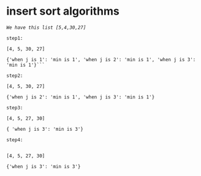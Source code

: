 # insert sort algorithms

*`We have this list [5,4,30,27]`*

```
step1:

[4, 5, 30, 27]

{'when j is 1': 'min is 1', 'when j is 2': 'min is 1', 'when j is 3': 'min is 1'}```

step2:

[4, 5, 30, 27]

{'when j is 2': 'min is 1', 'when j is 3': 'min is 1'}

step3:

[4, 5, 27, 30]

{ 'when j is 3': 'min is 3'}

step4:


[4, 5, 27, 30]

{'when j is 3': 'min is 3'}